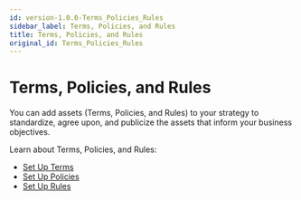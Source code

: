 ```yaml
---
id: version-1.0.0-Terms_Policies_Rules
sidebar_label: Terms, Policies, and Rules
title: Terms, Policies, and Rules
original_id: Terms_Policies_Rules
---
```


# Terms, Policies, and Rules

You can add assets (Terms, Policies, and Rules) to your strategy to
standardize, agree upon, and publicize the assets that inform your
business objectives.

Learn about Terms, Policies, and Rules:

  - [Set Up Terms](Set_Up_Terms.md)
  - [Set Up Policies](Set_Up_Policies.md)
  - [Set Up Rules](Set_Up_Rules.md)
